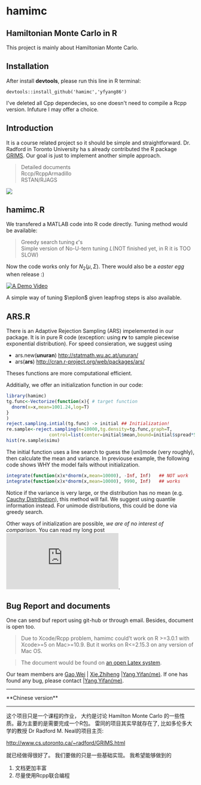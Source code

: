 hamimc
==============

Hamiltonian Monte Carlo in R
----------------------------------
This project is mainly about Hamiltonian Monte Carlo. 

Installation
---------

After install **devtools**, please run this line in R terminal:
```{r}
devtools::install_github('hamimc','yfyang86')
```
I've deleted all Cpp dependecies, so one doesn't need to compile a Rcpp version. Infuture I may offer a choice.

Introduction
----------------
It is a course related project so it should be simple and straightforward. Dr. Radford in Toronto University ha
s already contributed the R package [GRIMS](http://www.cs.utoronto.ca/~radford/GRIMS.html). Our goal is just to implement another simple approach.

> Detailed documents    
> Rccp/RcppArmadillo    
> RSTAN/RJAGS	

<img src="http://yuml.me/616642f3" >

hamimc.R
-----------------------
We transfered a MATLAB code into R code directly. Tuning method would be available:

> Greedy search tuning $\epsilon$'s   
> Simple version of No-U-tern tuning $L$(NOT finished yet, in R it is TOO SLOW)

Now the code works only for $N_2(\mu,\Sigma)$. There would also be a *easter egg* when release :)

[![A Demo Video](http://sweb.uky.edu/~yya234/images/hmcc.png)](https://github.com/yfyang86/hamimc/blob/master/hmcdemo.mp4)

A simple way of tuning $\epilon$ given leapfrog steps is also available.

ARS.R
-----------------------
There is an Adaptive Rejection Sampling (ARS) impelemented in our package. It is in pure R code (exception: using **rv** to sample piecewise exponential distribution).  For speed consieration, we suggest using

 - ars.new(**unuran**) http://statmath.wu.ac.at/unuran/    
 - ars(**ars**) http://cran.r-project.org/web/packages/ars/

Theses functions are more computational efficient. 

Additially, we offer an initialization function in our code:

```r
library(hamimc)
tg.func<-Vectorize(function(x){ # target function
  dnorm(x=x,mean=1001.24,log=T)
}
)
reject.sampling.intial(tg.func) -> initial ## Initialization!
re.sample<-reject.sampling(n=10000,tg.density=tg.func,graph=T,
                control=list(center=initial$mean,bound=initial$spread*5,step=0.123))
hist(re.sample$simu)
``` 

The initial function uses a line search to guess the (uni)mode (very roughly), then calculate the mean and variance.  In previouse example, the following code shows WHY the model fails without initialization.

```r
integrate(function(x)x*dnorm(x,mean=10000), -Inf, Inf)   ## NOT work
integrate(function(x)x*dnorm(x,mean=10000), 9990, Inf)   ## works
```

Notice if the variance is very large, or the distribution has no mean (e.g. [Cauchy Distribution](http://en.wikipedia.org/wiki/Cauchy_distribution)), this method will fail. We suggest using quantile information instead. For unimode distributions, this could be done via greedy search.  

Other ways of initialization are possible, *we are of no interest of comparison*. You can read my long post ![here](http://sweb.uky.edu/~yya234/stuff/cs/BGLM.html).

Bug Report and documents
------------------------------
One can send buf report using git-hub or through email. Besides, document is open too.


> Due to Xcode/Rcpp problem, hamimc could't work on R >=3.0.1 with Xcode>=5 on Mac>=10.9. But it works on R<=2.15.3 on any version of Mac OS.

> The document would be found on [an open Latex system](https://www.authorea.com/users/3481/articles/3578/_show_article).

Our team members are [Gao,Wei](http://mailto:g.w@uky.edu) | [Xie,Zhiheng](http://mailto:zhiheng.xie@uky.edu/) |[Yang,Yifan(me)](sweb.uky.edu/~yya234/). If one has found any bug, please contact |[Yang,Yifan(me)](yfian.yang@uky.edu).


<hr>
**Chinese version**
<hr>
这个项目只是一个课程的作业， 大约是讨论 Hamilton Monte Carlo 的一些性质。最为主要的是需要完成一个R包。
雷同的项目其实早就存在了, 比如多伦多大学的教授 Dr Radford M. Neal的项目主页:

http://www.cs.utoronto.ca/~radford/GRIMS.html

就已经做得很好了。 我们要做的只是一些基础实现。 我希望能够做到的


1. 文档更加丰富
2. 尽量使用Rcpp联合编程

